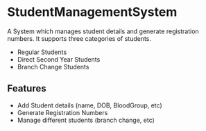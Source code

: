 # StudentManagementSystem

A System which manages student details and generate registration numbers. It supports three categories of students.
- Regular Students
- Direct Second Year Students
- Branch Change Students

## Features
- Add Student details (name, DOB, BloodGroup, etc)
- Generate Registration Numbers
- Manage different students (branch change, etc)


